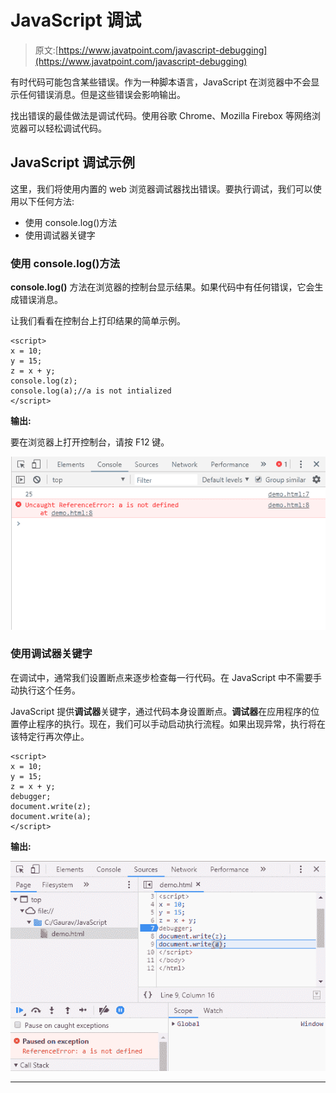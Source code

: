 # JavaScript 调试

> 原文:[https://www.javatpoint.com/javascript-debugging](https://www.javatpoint.com/javascript-debugging)

有时代码可能包含某些错误。作为一种脚本语言，JavaScript 在浏览器中不会显示任何错误消息。但是这些错误会影响输出。

找出错误的最佳做法是调试代码。使用谷歌 Chrome、Mozilla Firebox 等网络浏览器可以轻松调试代码。

## JavaScript 调试示例

这里，我们将使用内置的 web 浏览器调试器找出错误。要执行调试，我们可以使用以下任何方法:

*   使用 console.log()方法
*   使用调试器关键字

### 使用 console.log()方法

**console.log()** 方法在浏览器的控制台显示结果。如果代码中有任何错误，它会生成错误消息。

让我们看看在控制台上打印结果的简单示例。

```
<script>
x = 10;
y = 15;
z = x + y;
console.log(z);
console.log(a);//a is not intialized
</script>

```

**输出:**

要在浏览器上打开控制台，请按 F12 键。

![Javascript Debugging](img/3d36748d5bbbb4c51745014a2a755647.png)

### 使用调试器关键字

在调试中，通常我们设置断点来逐步检查每一行代码。在 JavaScript 中不需要手动执行这个任务。

JavaScript 提供**调试器**关键字，通过代码本身设置断点。**调试器**在应用程序的位置停止程序的执行。现在，我们可以手动启动执行流程。如果出现异常，执行将在该特定行再次停止。

```
<script>
x = 10;
y = 15;
z = x + y;
debugger;
document.write(z);
document.write(a);
</script>

```

**输出:**

![Javascript Debugging](img/7feed7e7bd10e6e7156b231b812c10de.png)

* * *